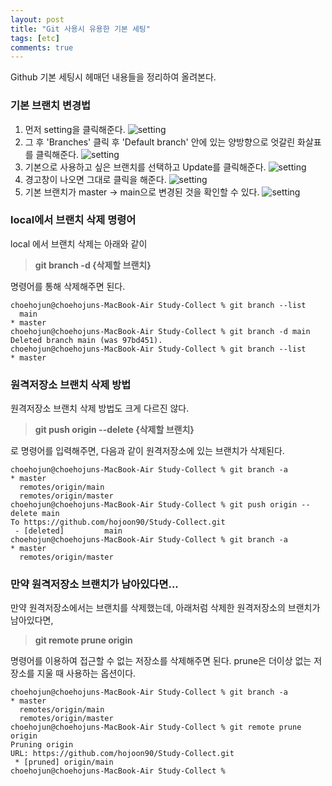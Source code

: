 ```yaml
---
layout: post
title: "Git 사용시 유용한 기본 세팅"
tags: [etc]
comments: true
---
```


Github 기본 세팅시 헤매던 내용들을 정리하여 올려본다.

### 기본 브랜치 변경법
1. 먼저 setting을 클릭해준다.
![setting](https://velog.velcdn.com/images/hojoon90/post/d61b6a08-dc1e-4733-9a9d-cc9344024257/image.png)
2. 그 후 'Branches' 클릭 후 'Default branch' 안에 있는 양방향으로 엇갈린 화살표를 클릭해준다.
![setting](https://velog.velcdn.com/images/hojoon90/post/1a1283e9-ac7b-49ce-b2f9-933d58127e71/image.png)
3. 기본으로 사용하고 싶은 브랜치를 선택하고 Update를 클릭해준다.
![setting](https://velog.velcdn.com/images/hojoon90/post/4d30d74b-1735-41f9-af93-e5ddc2698d61/image.png)
4. 경고창이 나오면 그대로 클릭을 해준다.
![setting](https://velog.velcdn.com/images/hojoon90/post/803b92c1-2195-419d-9c97-bd0325cddc07/image.png)
5. 기본 브랜치가 master -> main으로 변경된 것을 확인할 수 있다.
![setting](https://velog.velcdn.com/images/hojoon90/post/cf588f78-b6b5-4441-9083-c0d3a1c1aedf/image.png)

### local에서 브랜치 삭제 명령어
local 에서 브랜치 삭제는 아래와 같이 

> **git branch -d {삭제할 브랜치}** 

명령어를 통해 삭제해주면 된다.
```shell
choehojun@choehojuns-MacBook-Air Study-Collect % git branch --list
  main
* master
choehojun@choehojuns-MacBook-Air Study-Collect % git branch -d main
Deleted branch main (was 97bd451).
choehojun@choehojuns-MacBook-Air Study-Collect % git branch --list 
* master
```

### 원격저장소 브랜치 삭제 방법
원격저장소 브랜치 삭제 방법도 크게 다르진 않다.

>**git push origin --delete {삭제할 브랜치}** 

로 명령어를 입력해주면, 다음과 같이 원격저장소에 있는 브랜치가 삭제된다.
```shell
choehojun@choehojuns-MacBook-Air Study-Collect % git branch -a
* master
  remotes/origin/main
  remotes/origin/master
choehojun@choehojuns-MacBook-Air Study-Collect % git push origin --delete main
To https://github.com/hojoon90/Study-Collect.git
 - [deleted]         main
choehojun@choehojuns-MacBook-Air Study-Collect % git branch -a                
* master
  remotes/origin/master
```

### 만약 원격저장소 브랜치가 남아있다면...
만약 원격저장소에서는 브랜치를 삭제했는데, 아래처럼 삭제한 원격저장소의 브랜치가 남아있다면,

>**git remote prune origin** 

명령어를 이용하여 접근할 수 없는 저장소를 삭제해주면 된다. prune은 더이상 없는 저장소를 지울 때 사용하는 옵션이다.
```shell
choehojun@choehojuns-MacBook-Air Study-Collect % git branch -a
* master
  remotes/origin/main
  remotes/origin/master
choehojun@choehojuns-MacBook-Air Study-Collect % git remote prune origin
Pruning origin
URL: https://github.com/hojoon90/Study-Collect.git
 * [pruned] origin/main
choehojun@choehojuns-MacBook-Air Study-Collect % 
```
